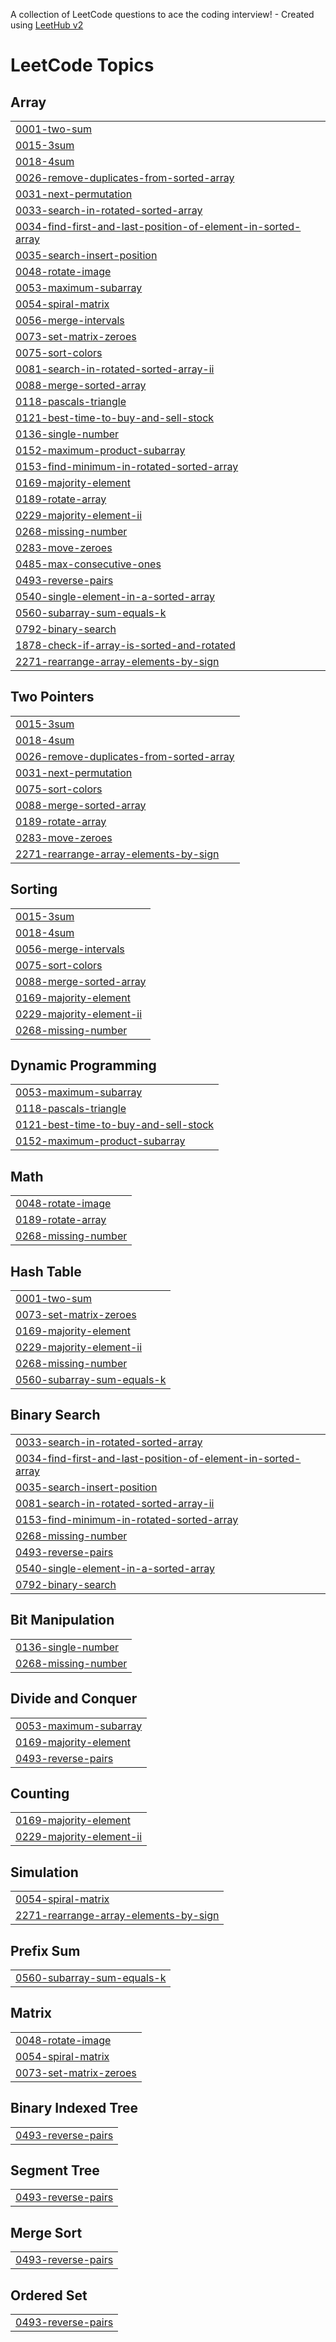 A collection of LeetCode questions to ace the coding interview! - Created using [LeetHub v2](https://github.com/arunbhardwaj/LeetHub-2.0)
<!---LeetCode Topics Start-->
# LeetCode Topics
## Array
|  |
| ------- |
| [0001-two-sum](https://github.com/Jaichandra242003-aiml/leetcode/tree/master/0001-two-sum) |
| [0015-3sum](https://github.com/Jaichandra242003-aiml/leetcode/tree/master/0015-3sum) |
| [0018-4sum](https://github.com/Jaichandra242003-aiml/leetcode/tree/master/0018-4sum) |
| [0026-remove-duplicates-from-sorted-array](https://github.com/Jaichandra242003-aiml/leetcode/tree/master/0026-remove-duplicates-from-sorted-array) |
| [0031-next-permutation](https://github.com/Jaichandra242003-aiml/leetcode/tree/master/0031-next-permutation) |
| [0033-search-in-rotated-sorted-array](https://github.com/Jaichandra242003-aiml/leetcode/tree/master/0033-search-in-rotated-sorted-array) |
| [0034-find-first-and-last-position-of-element-in-sorted-array](https://github.com/Jaichandra242003-aiml/leetcode/tree/master/0034-find-first-and-last-position-of-element-in-sorted-array) |
| [0035-search-insert-position](https://github.com/Jaichandra242003-aiml/leetcode/tree/master/0035-search-insert-position) |
| [0048-rotate-image](https://github.com/Jaichandra242003-aiml/leetcode/tree/master/0048-rotate-image) |
| [0053-maximum-subarray](https://github.com/Jaichandra242003-aiml/leetcode/tree/master/0053-maximum-subarray) |
| [0054-spiral-matrix](https://github.com/Jaichandra242003-aiml/leetcode/tree/master/0054-spiral-matrix) |
| [0056-merge-intervals](https://github.com/Jaichandra242003-aiml/leetcode/tree/master/0056-merge-intervals) |
| [0073-set-matrix-zeroes](https://github.com/Jaichandra242003-aiml/leetcode/tree/master/0073-set-matrix-zeroes) |
| [0075-sort-colors](https://github.com/Jaichandra242003-aiml/leetcode/tree/master/0075-sort-colors) |
| [0081-search-in-rotated-sorted-array-ii](https://github.com/Jaichandra242003-aiml/leetcode/tree/master/0081-search-in-rotated-sorted-array-ii) |
| [0088-merge-sorted-array](https://github.com/Jaichandra242003-aiml/leetcode/tree/master/0088-merge-sorted-array) |
| [0118-pascals-triangle](https://github.com/Jaichandra242003-aiml/leetcode/tree/master/0118-pascals-triangle) |
| [0121-best-time-to-buy-and-sell-stock](https://github.com/Jaichandra242003-aiml/leetcode/tree/master/0121-best-time-to-buy-and-sell-stock) |
| [0136-single-number](https://github.com/Jaichandra242003-aiml/leetcode/tree/master/0136-single-number) |
| [0152-maximum-product-subarray](https://github.com/Jaichandra242003-aiml/leetcode/tree/master/0152-maximum-product-subarray) |
| [0153-find-minimum-in-rotated-sorted-array](https://github.com/Jaichandra242003-aiml/leetcode/tree/master/0153-find-minimum-in-rotated-sorted-array) |
| [0169-majority-element](https://github.com/Jaichandra242003-aiml/leetcode/tree/master/0169-majority-element) |
| [0189-rotate-array](https://github.com/Jaichandra242003-aiml/leetcode/tree/master/0189-rotate-array) |
| [0229-majority-element-ii](https://github.com/Jaichandra242003-aiml/leetcode/tree/master/0229-majority-element-ii) |
| [0268-missing-number](https://github.com/Jaichandra242003-aiml/leetcode/tree/master/0268-missing-number) |
| [0283-move-zeroes](https://github.com/Jaichandra242003-aiml/leetcode/tree/master/0283-move-zeroes) |
| [0485-max-consecutive-ones](https://github.com/Jaichandra242003-aiml/leetcode/tree/master/0485-max-consecutive-ones) |
| [0493-reverse-pairs](https://github.com/Jaichandra242003-aiml/leetcode/tree/master/0493-reverse-pairs) |
| [0540-single-element-in-a-sorted-array](https://github.com/Jaichandra242003-aiml/leetcode/tree/master/0540-single-element-in-a-sorted-array) |
| [0560-subarray-sum-equals-k](https://github.com/Jaichandra242003-aiml/leetcode/tree/master/0560-subarray-sum-equals-k) |
| [0792-binary-search](https://github.com/Jaichandra242003-aiml/leetcode/tree/master/0792-binary-search) |
| [1878-check-if-array-is-sorted-and-rotated](https://github.com/Jaichandra242003-aiml/leetcode/tree/master/1878-check-if-array-is-sorted-and-rotated) |
| [2271-rearrange-array-elements-by-sign](https://github.com/Jaichandra242003-aiml/leetcode/tree/master/2271-rearrange-array-elements-by-sign) |
## Two Pointers
|  |
| ------- |
| [0015-3sum](https://github.com/Jaichandra242003-aiml/leetcode/tree/master/0015-3sum) |
| [0018-4sum](https://github.com/Jaichandra242003-aiml/leetcode/tree/master/0018-4sum) |
| [0026-remove-duplicates-from-sorted-array](https://github.com/Jaichandra242003-aiml/leetcode/tree/master/0026-remove-duplicates-from-sorted-array) |
| [0031-next-permutation](https://github.com/Jaichandra242003-aiml/leetcode/tree/master/0031-next-permutation) |
| [0075-sort-colors](https://github.com/Jaichandra242003-aiml/leetcode/tree/master/0075-sort-colors) |
| [0088-merge-sorted-array](https://github.com/Jaichandra242003-aiml/leetcode/tree/master/0088-merge-sorted-array) |
| [0189-rotate-array](https://github.com/Jaichandra242003-aiml/leetcode/tree/master/0189-rotate-array) |
| [0283-move-zeroes](https://github.com/Jaichandra242003-aiml/leetcode/tree/master/0283-move-zeroes) |
| [2271-rearrange-array-elements-by-sign](https://github.com/Jaichandra242003-aiml/leetcode/tree/master/2271-rearrange-array-elements-by-sign) |
## Sorting
|  |
| ------- |
| [0015-3sum](https://github.com/Jaichandra242003-aiml/leetcode/tree/master/0015-3sum) |
| [0018-4sum](https://github.com/Jaichandra242003-aiml/leetcode/tree/master/0018-4sum) |
| [0056-merge-intervals](https://github.com/Jaichandra242003-aiml/leetcode/tree/master/0056-merge-intervals) |
| [0075-sort-colors](https://github.com/Jaichandra242003-aiml/leetcode/tree/master/0075-sort-colors) |
| [0088-merge-sorted-array](https://github.com/Jaichandra242003-aiml/leetcode/tree/master/0088-merge-sorted-array) |
| [0169-majority-element](https://github.com/Jaichandra242003-aiml/leetcode/tree/master/0169-majority-element) |
| [0229-majority-element-ii](https://github.com/Jaichandra242003-aiml/leetcode/tree/master/0229-majority-element-ii) |
| [0268-missing-number](https://github.com/Jaichandra242003-aiml/leetcode/tree/master/0268-missing-number) |
## Dynamic Programming
|  |
| ------- |
| [0053-maximum-subarray](https://github.com/Jaichandra242003-aiml/leetcode/tree/master/0053-maximum-subarray) |
| [0118-pascals-triangle](https://github.com/Jaichandra242003-aiml/leetcode/tree/master/0118-pascals-triangle) |
| [0121-best-time-to-buy-and-sell-stock](https://github.com/Jaichandra242003-aiml/leetcode/tree/master/0121-best-time-to-buy-and-sell-stock) |
| [0152-maximum-product-subarray](https://github.com/Jaichandra242003-aiml/leetcode/tree/master/0152-maximum-product-subarray) |
## Math
|  |
| ------- |
| [0048-rotate-image](https://github.com/Jaichandra242003-aiml/leetcode/tree/master/0048-rotate-image) |
| [0189-rotate-array](https://github.com/Jaichandra242003-aiml/leetcode/tree/master/0189-rotate-array) |
| [0268-missing-number](https://github.com/Jaichandra242003-aiml/leetcode/tree/master/0268-missing-number) |
## Hash Table
|  |
| ------- |
| [0001-two-sum](https://github.com/Jaichandra242003-aiml/leetcode/tree/master/0001-two-sum) |
| [0073-set-matrix-zeroes](https://github.com/Jaichandra242003-aiml/leetcode/tree/master/0073-set-matrix-zeroes) |
| [0169-majority-element](https://github.com/Jaichandra242003-aiml/leetcode/tree/master/0169-majority-element) |
| [0229-majority-element-ii](https://github.com/Jaichandra242003-aiml/leetcode/tree/master/0229-majority-element-ii) |
| [0268-missing-number](https://github.com/Jaichandra242003-aiml/leetcode/tree/master/0268-missing-number) |
| [0560-subarray-sum-equals-k](https://github.com/Jaichandra242003-aiml/leetcode/tree/master/0560-subarray-sum-equals-k) |
## Binary Search
|  |
| ------- |
| [0033-search-in-rotated-sorted-array](https://github.com/Jaichandra242003-aiml/leetcode/tree/master/0033-search-in-rotated-sorted-array) |
| [0034-find-first-and-last-position-of-element-in-sorted-array](https://github.com/Jaichandra242003-aiml/leetcode/tree/master/0034-find-first-and-last-position-of-element-in-sorted-array) |
| [0035-search-insert-position](https://github.com/Jaichandra242003-aiml/leetcode/tree/master/0035-search-insert-position) |
| [0081-search-in-rotated-sorted-array-ii](https://github.com/Jaichandra242003-aiml/leetcode/tree/master/0081-search-in-rotated-sorted-array-ii) |
| [0153-find-minimum-in-rotated-sorted-array](https://github.com/Jaichandra242003-aiml/leetcode/tree/master/0153-find-minimum-in-rotated-sorted-array) |
| [0268-missing-number](https://github.com/Jaichandra242003-aiml/leetcode/tree/master/0268-missing-number) |
| [0493-reverse-pairs](https://github.com/Jaichandra242003-aiml/leetcode/tree/master/0493-reverse-pairs) |
| [0540-single-element-in-a-sorted-array](https://github.com/Jaichandra242003-aiml/leetcode/tree/master/0540-single-element-in-a-sorted-array) |
| [0792-binary-search](https://github.com/Jaichandra242003-aiml/leetcode/tree/master/0792-binary-search) |
## Bit Manipulation
|  |
| ------- |
| [0136-single-number](https://github.com/Jaichandra242003-aiml/leetcode/tree/master/0136-single-number) |
| [0268-missing-number](https://github.com/Jaichandra242003-aiml/leetcode/tree/master/0268-missing-number) |
## Divide and Conquer
|  |
| ------- |
| [0053-maximum-subarray](https://github.com/Jaichandra242003-aiml/leetcode/tree/master/0053-maximum-subarray) |
| [0169-majority-element](https://github.com/Jaichandra242003-aiml/leetcode/tree/master/0169-majority-element) |
| [0493-reverse-pairs](https://github.com/Jaichandra242003-aiml/leetcode/tree/master/0493-reverse-pairs) |
## Counting
|  |
| ------- |
| [0169-majority-element](https://github.com/Jaichandra242003-aiml/leetcode/tree/master/0169-majority-element) |
| [0229-majority-element-ii](https://github.com/Jaichandra242003-aiml/leetcode/tree/master/0229-majority-element-ii) |
## Simulation
|  |
| ------- |
| [0054-spiral-matrix](https://github.com/Jaichandra242003-aiml/leetcode/tree/master/0054-spiral-matrix) |
| [2271-rearrange-array-elements-by-sign](https://github.com/Jaichandra242003-aiml/leetcode/tree/master/2271-rearrange-array-elements-by-sign) |
## Prefix Sum
|  |
| ------- |
| [0560-subarray-sum-equals-k](https://github.com/Jaichandra242003-aiml/leetcode/tree/master/0560-subarray-sum-equals-k) |
## Matrix
|  |
| ------- |
| [0048-rotate-image](https://github.com/Jaichandra242003-aiml/leetcode/tree/master/0048-rotate-image) |
| [0054-spiral-matrix](https://github.com/Jaichandra242003-aiml/leetcode/tree/master/0054-spiral-matrix) |
| [0073-set-matrix-zeroes](https://github.com/Jaichandra242003-aiml/leetcode/tree/master/0073-set-matrix-zeroes) |
## Binary Indexed Tree
|  |
| ------- |
| [0493-reverse-pairs](https://github.com/Jaichandra242003-aiml/leetcode/tree/master/0493-reverse-pairs) |
## Segment Tree
|  |
| ------- |
| [0493-reverse-pairs](https://github.com/Jaichandra242003-aiml/leetcode/tree/master/0493-reverse-pairs) |
## Merge Sort
|  |
| ------- |
| [0493-reverse-pairs](https://github.com/Jaichandra242003-aiml/leetcode/tree/master/0493-reverse-pairs) |
## Ordered Set
|  |
| ------- |
| [0493-reverse-pairs](https://github.com/Jaichandra242003-aiml/leetcode/tree/master/0493-reverse-pairs) |
<!---LeetCode Topics End-->
